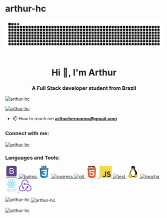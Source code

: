 # arthur-hc

![Snake animation](https://github.com/arthur-hc/arthur-hc/blob/output/github-contribution-grid-snake.svg)

<h1 align="center">Hi 👋, I'm Arthur</h1>
<h3 align="center">A Full Stack developer student from Brazil</h3>

<p align="left"> <img src="https://komarev.com/ghpvc/?username=arthur-hc&label=Profile%20views&color=ffac02&style=flat" alt="arthur-hc" /> </p>

<p align="left"> <a href="https://github.com/ryo-ma/github-profile-trophy"><img src="https://github-profile-trophy.vercel.app/?username=arthur-hc" alt="arthur-hc" /></a> </p>

- 📫 How to reach me **arthurhermannc@gmail.com**

<h3 align="left">Connect with me:</h3>
<p align="left">
<a href="https://linkedin.com/in/arthur-hc" target="blank"><img align="center" src="https://raw.githubusercontent.com/rahuldkjain/github-profile-readme-generator/master/src/images/icons/Social/linked-in-alt.svg" alt="arthur-hc" height="30" width="40" /></a>
</p>

<h3 align="left">Languages and Tools:</h3>
<p align="left"> <a href="https://getbootstrap.com" target="_blank"> <img src="https://raw.githubusercontent.com/devicons/devicon/master/icons/bootstrap/bootstrap-plain-wordmark.svg" alt="bootstrap" width="40" height="40"/> </a> <a href="https://bulma.io/" target="_blank"> <img src="https://raw.githubusercontent.com/gilbarbara/logos/804dc257b59e144eaca5bc6ffd16949752c6f789/logos/bulma.svg" alt="bulma" width="40" height="40"/> </a> <a href="https://www.w3schools.com/css/" target="_blank"> <img src="https://raw.githubusercontent.com/devicons/devicon/master/icons/css3/css3-original-wordmark.svg" alt="css3" width="40" height="40"/> </a> <a href="https://www.cypress.io" target="_blank"> <img src="https://raw.githubusercontent.com/simple-icons/simple-icons/6e46ec1fc23b60c8fd0d2f2ff46db82e16dbd75f/icons/cypress.svg" alt="cypress" width="40" height="40"/> </a> <a href="https://git-scm.com/" target="_blank"> <img src="https://www.vectorlogo.zone/logos/git-scm/git-scm-icon.svg" alt="git" width="40" height="40"/> </a> <a href="https://www.w3.org/html/" target="_blank"> <img src="https://raw.githubusercontent.com/devicons/devicon/master/icons/html5/html5-original-wordmark.svg" alt="html5" width="40" height="40"/> </a> <a href="https://developer.mozilla.org/en-US/docs/Web/JavaScript" target="_blank"> <img src="https://raw.githubusercontent.com/devicons/devicon/master/icons/javascript/javascript-original.svg" alt="javascript" width="40" height="40"/> </a> <a href="https://jestjs.io" target="_blank"> <img src="https://www.vectorlogo.zone/logos/jestjsio/jestjsio-icon.svg" alt="jest" width="40" height="40"/> </a> <a href="https://www.linux.org/" target="_blank"> <img src="https://raw.githubusercontent.com/devicons/devicon/master/icons/linux/linux-original.svg" alt="linux" width="40" height="40"/> </a> <a href="https://mochajs.org" target="_blank"> <img src="https://www.vectorlogo.zone/logos/mochajs/mochajs-icon.svg" alt="mocha" width="40" height="40"/> </a> <a href="https://reactjs.org/" target="_blank"> <img src="https://raw.githubusercontent.com/devicons/devicon/master/icons/react/react-original-wordmark.svg" alt="react" width="40" height="40"/> </a> <a href="https://redux.js.org" target="_blank"> <img src="https://raw.githubusercontent.com/devicons/devicon/master/icons/redux/redux-original.svg" alt="redux" width="40" height="40"/> </a> </p>

<p style="margin:50;"><img align="left" src="https://github-readme-stats.vercel.app/api/top-langs?username=arthur-hc&show_icons=true&theme=dark&title_color=ffac02&locale=en&layout=compact" alt="arthur-hc" /></p>

<p>&nbsp;<img align="center" src="https://github-readme-stats.vercel.app/api?username=arthur-hc&show_icons=true&theme=dark&title_color=ffac02&text_color=fffafa&bg_color=000000&locale=en" alt="arthur-hc" /></p>

<p><img align="center" src="https://github-readme-streak-stats.herokuapp.com/?user=arthur-hc&theme=dark" alt="arthur-hc" /></p>

